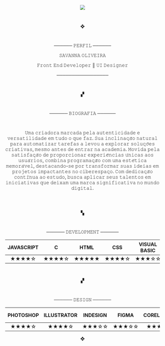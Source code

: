 <p align="center"><img src="https://github.com/ALY-137/ALY-137/assets/57689838/79010e99-2678-4ff8-a661-8c252caafcac" ></p>
</br>

<p align="center"> ❖ </p>


</br>
<p align="center">──────  𝙿𝙴𝚁𝙵𝙸𝙻  ──────</p>

<p align="center">𝚂𝙰𝚅𝙰𝙽𝙽𝙰 𝙾𝙻𝙸𝚅𝙴𝙸𝚁𝙰</p>
<p align="center">𝙵𝚛𝚘𝚗𝚝 𝙴𝚗𝚍 𝙳𝚎𝚟𝚎𝚕𝚘𝚙𝚎𝚛 ║ 𝚄𝙸 𝙳𝚎𝚜𝚒𝚐𝚗𝚎𝚛</p>

<p align="center">─────────────────</p>

</br>
<p align="center">▞</p>
</br>

<p align="center">──────  𝙱𝙸𝙾𝙶𝚁𝙰𝙵𝙸𝙰  ──────</p>

</br>

<p align="center"> 𝚄𝚖𝚊 𝚌𝚛𝚒𝚊𝚍𝚘𝚛𝚊 𝚖𝚊𝚛𝚌𝚊𝚍𝚊 𝚙𝚎𝚕𝚊 𝚊𝚞𝚝𝚎𝚗𝚝𝚒𝚌𝚒𝚍𝚊𝚍𝚎 𝚎 𝚟𝚎𝚛𝚜𝚊𝚝𝚒𝚕𝚒𝚍𝚊𝚍𝚎 𝚎𝚖 𝚝𝚞𝚍𝚘 𝚘 𝚚𝚞𝚎 𝚏𝚊𝚣. 𝚂𝚞𝚊 𝚒𝚗𝚌𝚕𝚒𝚗𝚊𝚌̧𝚊̃𝚘 𝚗𝚊𝚝𝚞𝚛𝚊𝚕 𝚙𝚊𝚛𝚊 𝚊𝚞𝚝𝚘𝚖𝚊𝚝𝚒𝚣𝚊𝚛 𝚝𝚊𝚛𝚎𝚏𝚊𝚜 𝚊 𝚕𝚎𝚟𝚘𝚞 𝚊 𝚎𝚡𝚙𝚕𝚘𝚛𝚊𝚛 𝚜𝚘𝚕𝚞𝚌̧𝚘̃𝚎𝚜 𝚌𝚛𝚒𝚊𝚝𝚒𝚟𝚊𝚜, 𝚖𝚎𝚜𝚖𝚘 𝚊𝚗𝚝𝚎𝚜 𝚍𝚎 𝚎𝚗𝚝𝚛𝚊𝚛 𝚗𝚊 𝚊𝚌𝚊𝚍𝚎𝚖𝚒𝚊. 𝙼𝚘𝚟𝚒𝚍𝚊 𝚙𝚎𝚕𝚊 𝚜𝚊𝚝𝚒𝚜𝚏𝚊𝚌̧𝚊̃𝚘 𝚍𝚎 𝚙𝚛𝚘𝚙𝚘𝚛𝚌𝚒𝚘𝚗𝚊𝚛 𝚎𝚡𝚙𝚎𝚛𝚒𝚎̂𝚗𝚌𝚒𝚊𝚜 𝚞́𝚗𝚒𝚌𝚊𝚜 𝚊𝚘𝚜 𝚞𝚜𝚞𝚊́𝚛𝚒𝚘𝚜, 𝚌𝚘𝚖𝚋𝚒𝚗𝚊 𝚙𝚛𝚘𝚐𝚛𝚊𝚖𝚊𝚌̧𝚊̃𝚘 𝚌𝚘𝚖 𝚞𝚖𝚊 𝚎𝚜𝚝𝚎́𝚝𝚒𝚌𝚊 𝚖𝚎𝚖𝚘𝚛𝚊́𝚟𝚎𝚕, 𝚍𝚎𝚜𝚝𝚊𝚌𝚊𝚗𝚍𝚘-𝚜𝚎 𝚙𝚘𝚛 𝚝𝚛𝚊𝚗𝚜𝚏𝚘𝚛𝚖𝚊𝚛 𝚜𝚞𝚊𝚜 𝚒𝚍𝚎𝚒𝚊𝚜 𝚎𝚖 𝚙𝚛𝚘𝚓𝚎𝚝𝚘𝚜 𝚒𝚖𝚙𝚊𝚌𝚝𝚊𝚗𝚝𝚎𝚜 𝚗𝚘 𝚌𝚒𝚋𝚎𝚛𝚎𝚜𝚙𝚊𝚌̧𝚘. 𝙲𝚘𝚖 𝚍𝚎𝚍𝚒𝚌𝚊𝚌̧𝚊̃𝚘 𝚌𝚘𝚗𝚝𝚒́𝚗𝚞𝚊 𝚊𝚘 𝚎𝚜𝚝𝚞𝚍𝚘, 𝚋𝚞𝚜𝚌𝚊 𝚊𝚙𝚕𝚒𝚌𝚊𝚛 𝚜𝚎𝚞𝚜 𝚝𝚊𝚕𝚎𝚗𝚝𝚘𝚜 𝚎𝚖 𝚒𝚗𝚒𝚌𝚒𝚊𝚝𝚒𝚟𝚊𝚜 𝚚𝚞𝚎 𝚍𝚎𝚒𝚡𝚊𝚖 𝚞𝚖𝚊 𝚖𝚊𝚛𝚌𝚊 𝚜𝚒𝚐𝚗𝚒𝚏𝚒𝚌𝚊𝚝𝚒𝚟𝚊 𝚗𝚘 𝚖𝚞𝚗𝚍𝚘 𝚍𝚒𝚐𝚒𝚝𝚊𝚕.

</p>
</br>




</br>

<p align="center">▚</p>

</br>

<p align="center">──────  𝙳𝙴𝚅𝙴𝙻𝙾𝙿𝙼𝙴𝙽𝚃  ──────</p>

 
JAVASCRIPT | C | HTML | CSS | VISUAL BASIC | JAVA | VS CODE | GITHUB | REACT JS | FIREBASE |
:---------: | :------: | :-------:| :-------:| :-------: | :-------:| :-------:| :-------:| :-------: |:-------: |
★★★★☆| ★★★★☆ | ★★★★★ | ★★★★☆  | ★★★☆☆ | ★★★☆☆ | ★★★★☆ | ★★★☆☆ | ★★★★☆ | ★★★☆☆ |


</br>
<p align="center">▞</p>
</br>

<p align="center">──────  𝙳𝙴𝚂𝙸𝙶𝙽  ──────</p>


| PHOTOSHOP | ILLUSTRATOR | INDESIGN | FIGMA | CORELDRAW | MARVEL APP | TINKERCAD | SWIFT 3D | COPILOT |
| :-------: | :---------: | :------: | :---: | :-------: | :-------: |:-------: |:-------: |:-------: |
| ★★★★☆ | ★★★★☆ | ★★★☆☆ | ★★★☆☆ | ★★★☆☆ | ★★★☆☆ | ★★★☆☆ |★★★☆☆ |★★★☆☆ |

<p align="center">❖</p>




